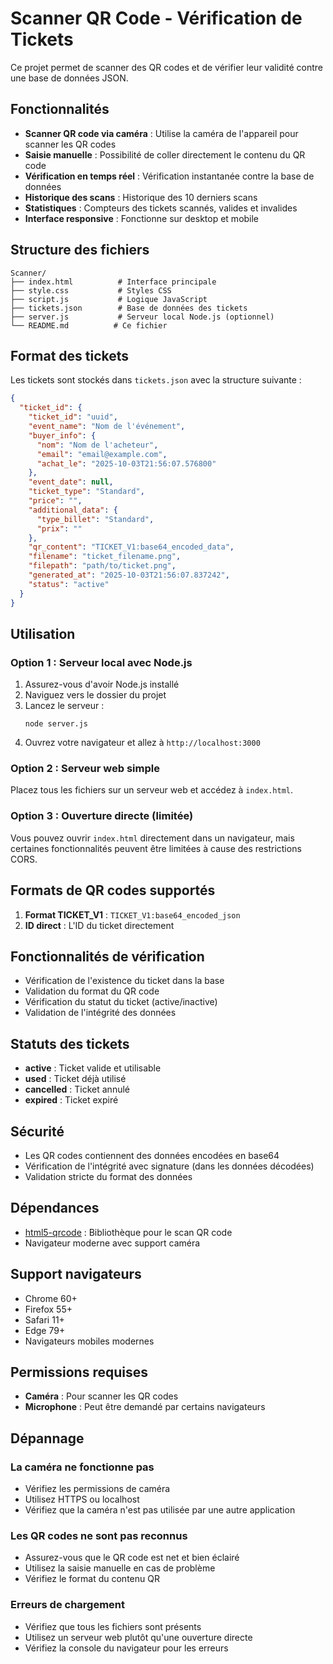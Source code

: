 # Scanner QR Code - Vérification de Tickets

Ce projet permet de scanner des QR codes et de vérifier leur validité contre une base de données JSON.

## Fonctionnalités

- **Scanner QR code via caméra** : Utilise la caméra de l'appareil pour scanner les QR codes
- **Saisie manuelle** : Possibilité de coller directement le contenu du QR code
- **Vérification en temps réel** : Vérification instantanée contre la base de données
- **Historique des scans** : Historique des 10 derniers scans
- **Statistiques** : Compteurs des tickets scannés, valides et invalides
- **Interface responsive** : Fonctionne sur desktop et mobile

## Structure des fichiers

```
Scanner/
├── index.html          # Interface principale
├── style.css           # Styles CSS
├── script.js           # Logique JavaScript
├── tickets.json        # Base de données des tickets
├── server.js           # Serveur local Node.js (optionnel)
└── README.md          # Ce fichier
```

## Format des tickets

Les tickets sont stockés dans `tickets.json` avec la structure suivante :

```json
{
  "ticket_id": {
    "ticket_id": "uuid",
    "event_name": "Nom de l'événement",
    "buyer_info": {
      "nom": "Nom de l'acheteur",
      "email": "email@example.com",
      "achat_le": "2025-10-03T21:56:07.576800"
    },
    "event_date": null,
    "ticket_type": "Standard",
    "price": "",
    "additional_data": {
      "type_billet": "Standard",
      "prix": ""
    },
    "qr_content": "TICKET_V1:base64_encoded_data",
    "filename": "ticket_filename.png",
    "filepath": "path/to/ticket.png",
    "generated_at": "2025-10-03T21:56:07.837242",
    "status": "active"
  }
}
```

## Utilisation

### Option 1 : Serveur local avec Node.js

1. Assurez-vous d'avoir Node.js installé
2. Naviguez vers le dossier du projet
3. Lancez le serveur :
   ```
   node server.js
   ```
4. Ouvrez votre navigateur et allez à `http://localhost:3000`

### Option 2 : Serveur web simple

Placez tous les fichiers sur un serveur web et accédez à `index.html`.

### Option 3 : Ouverture directe (limitée)

Vous pouvez ouvrir `index.html` directement dans un navigateur, mais certaines fonctionnalités peuvent être limitées à cause des restrictions CORS.

## Formats de QR codes supportés

1. **Format TICKET_V1** : `TICKET_V1:base64_encoded_json`
2. **ID direct** : L'ID du ticket directement

## Fonctionnalités de vérification

- Vérification de l'existence du ticket dans la base
- Validation du format du QR code
- Vérification du statut du ticket (active/inactive)
- Validation de l'intégrité des données

## Statuts des tickets

- **active** : Ticket valide et utilisable
- **used** : Ticket déjà utilisé
- **cancelled** : Ticket annulé
- **expired** : Ticket expiré

## Sécurité

- Les QR codes contiennent des données encodées en base64
- Vérification de l'intégrité avec signature (dans les données décodées)
- Validation stricte du format des données

## Dépendances

- [html5-qrcode](https://github.com/mebjas/html5-qrcode) : Bibliothèque pour le scan QR code
- Navigateur moderne avec support caméra

## Support navigateurs

- Chrome 60+
- Firefox 55+
- Safari 11+
- Edge 79+
- Navigateurs mobiles modernes

## Permissions requises

- **Caméra** : Pour scanner les QR codes
- **Microphone** : Peut être demandé par certains navigateurs

## Dépannage

### La caméra ne fonctionne pas
- Vérifiez les permissions de caméra
- Utilisez HTTPS ou localhost
- Vérifiez que la caméra n'est pas utilisée par une autre application

### Les QR codes ne sont pas reconnus
- Assurez-vous que le QR code est net et bien éclairé
- Utilisez la saisie manuelle en cas de problème
- Vérifiez le format du contenu QR

### Erreurs de chargement
- Vérifiez que tous les fichiers sont présents
- Utilisez un serveur web plutôt qu'une ouverture directe
- Vérifiez la console du navigateur pour les erreurs